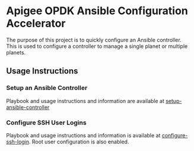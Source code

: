 # Apigee OPDK Ansible Configuration Accelerator
The purpose of this project is to quickly configure an Ansible controller. This is used to configure
a controller to manage a single planet or multiple planets. 

## Usage Instructions

### Setup an Ansible Controller
Playbook and usage instructions and information are available at 
[setup-ansible-controller](setup-ansible-controller/README.md)


### Configure SSH User Logins
Playbook and usage instructions and information is available at 
[configure-ssh-login](configure-ssh-login/README.md). Root user configuration is also enabled.

